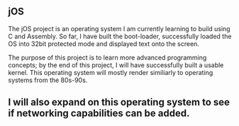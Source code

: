 ## jOS
The jOS project is an operating system I am currently learning to build using C and Assembly. 
So far, I have built the boot-loader, successfully loaded the OS into 32bit protected mode 
and displayed text onto the screen.

The purpose of this project is to learn more advanced programming concepts; by the end of
this project, I will have successfully built a usable kernel. This operating system will
mostly render similiarly to operating systems from the 80s-90s.

I will also expand on this operating system to see if networking capabilities can be
added.
---